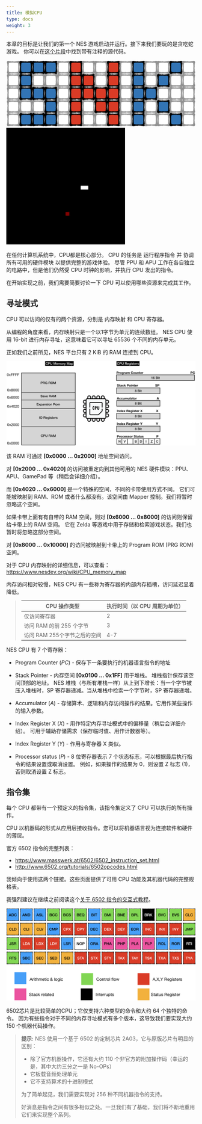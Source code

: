 ```yaml
---
title: 模拟CPU
type: docs
weight: 3
---
```


本章的目标是让我们的第一个 NES 游戏启动并运行。接下来我们要玩的是贪吃蛇游戏。
你可以在[这个片段](https://gist.github.com/wkjagt/9043907)中找到带有注释的源代码。

![snk_logo.png](snk_logo.png)
![snk_game.gif](snk_game.gif)

在任何计算机系统中，CPU都是核心部分。
CPU 的任务是 运行程序指令 并 协调所有可用的硬件模块 以提供完整的游戏体验。
尽管 PPU 和 APU 工作在各自独立的电路中，但是他们仍然受 CPU 时钟的影响，并执行 CPU 发出的指令。

在开始实现之前，我们需要简要讨论一下 CPU 可以使用哪些资源来完成其工作。

## 寻址模式

CPU 可以访问的仅有的两个资源，分别是 内存映射 和 CPU 寄存器。

从编程的角度来看，内存映射只是一个以1字节为单元的连续数组。
NES CPU 使用 16-bit 进行内存寻址，这意味着它可以寻址 65536 个不同的内存单元。

正如我们之前所见，NES 平台只有 2 KiB 的 RAM 连接到 CPU。

![cpu_registers_memory.png](cpu_registers_memory.png)

该 RAM 可通过 **[0x0000 ... 0x2000]** 地址空间访问。

对 **[0x2000 ... 0x4020]** 的访问被重定向到其他可用的 NES 硬件模块：PPU、APU、GamePad 等（稍后会详细介绍）。

而 **[0x4020 ... 0x6000]** 是一个特殊的空间，不同的卡带使用方式不同。
它们可能被映射到 RAM、ROM 或者什么都没有。该空间由 Mapper 控制。我们将暂时忽略这个空间。

如果卡带上面有有自带的 RAM 空间，则对 **[0x6000 ... 0x8000]** 的访问则保留给卡带上的 RAM 空间。
它在 Zelda 等游戏中用于存储和检索游戏状态。我们也暂时将忽略这部分空间。

对 **[0x8000 ... 0x10000]** 的访问被映射到卡带上的 Program ROM (PRG ROM) 空间。

对于 CPU 内存映射的详细信息，可以查看：<https://www.nesdev.org/wiki/CPU_memory_map>

内存访问相对较慢，NES CPU 有一些称为寄存器的内部内存插槽，访问延迟显着降低。

> | CPU 操作类型  | 执行时间（以 CPU 周期为单位） |
> |---|---|
> | 仅访问寄存器                         | 2        |
> | 访问 RAM 的前 255 个字节             | 3        |
> | 访问 RAM 255个字节之后的空间          | 4-7      |

NES CPU 有 7 个寄存器：

* Program Counter (*PC*) -
  保存下一条要执行的机器语言指令的地址

* Stack Pointer -
  内存空间 **[0x0100 ... 0x1FF]** 用于堆栈。
  堆栈指针保存该空间顶部的地址。 NES 堆栈（与所有堆栈一样）从上到下增长：当一个字节被压入堆栈时，SP 寄存器递减。当从堆栈中检索一个字节时，SP 寄存器递增。

* Accumulator (*A*) -
  存储算术、逻辑和内存访问操作的结果。它用作某些操作的输入参数。

* Index Register X (*X*) -
  用作特定内存寻址模式中的偏移量（稍后会详细介绍）。
  可用于辅助存储需求（保存临时值、用作计数器等）。

* Index Register Y (*Y*) - 作用与寄存器 X 类似。

* Processor status (*P*) -
  8 位寄存器表示 7 个状态标志，可以根据最后执行指令的结果设置或取消设置。
  例如，如果操作的结果为 0，则设置 Z 标志 (1)，否则取消设置 Z 标志。

## 指令集

每个 CPU 都带有一个预定义的指令集，该指令集定义了 CPU 可以执行的所有操作。

CPU 以机器码的形式从应用层接收指令。您可以将机器语言视为连接软件和硬件的薄层。

官方 6502 指令的完整列表：

* <https://www.masswerk.at/6502/6502_instruction_set.html>
* <http://www.6502.org/tutorials/6502opcodes.html>

我倾向于使用这两个链接。这些页面提供了可用 CPU 功能及其机器代码的完整规格表。

我强烈建议在继续之前阅读这个[关于 6502 指令的交互式教程](https://skilldrick.github.io/easy6502/)。

![image_4_opcodes.png](image_4_opcodes.png)

6502芯片是比较简单的CPU；它仅支持六种类型的命令和大约 64 个独特的命令。
因为有些指令对于不同的内存寻址模式有多个版本，这导致我们要实现大约 150 个机器代码操作。

> **提示:** NES 使用一个基于 6502 的定制芯片 2A03，它与原版芯片有明显的区别：
>
> * 除了官方机器操作，它还有大约 110 个非官方的附加操作码（幸运的是，其中大约三分之一是 No-OPs）
> * 它板载音频处理单元
> * 它不支持算术的十进制模式
>
> 为了简单起见，我们需要实现对 256 种不同机器指令的支持。
>
> 好消息是指令之间有很多相似之处。一旦我们有了基础，我们将不断地重用它们来实现整个系列。
